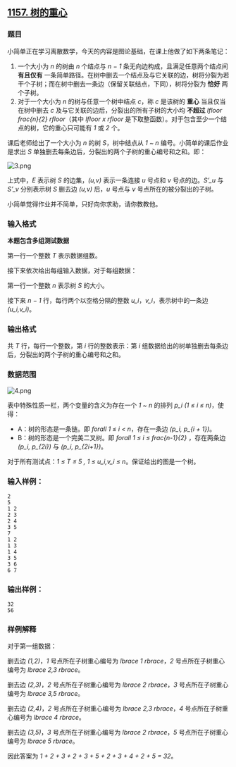 ## [1157. 树的重心](https://www.acwing.com/problem/content/1159/)

### 题目

小简单正在学习离散数学，今天的内容是图论基础，在课上他做了如下两条笔记：

1. 一个大小为 *n* 的树由 *n* 个结点与 *n − 1* 条无向边构成，且满足任意两个结点间 **有且仅有** 一条简单路径。在树中删去一个结点及与它关联的边，树将分裂为若干个子树；而在树中删去一条边（保留关联结点，下同），树将分裂为 **恰好** 两个子树。
2. 对于一个大小为 *n* 的树与任意一个树中结点 *c*，称 *c* 是该树的 **重心** 当且仅当在树中删去 *c* 及与它关联的边后，分裂出的所有子树的大小均 **不超过** *lfloor frac{n}{2} rfloor*（其中 *lfloor x rfloor* 是下取整函数）。对于包含至少一个结点的树，它的重心只可能有 *1* 或 *2* 个。

课后老师给出了一个大小为 *n* 的树 *S*，树中结点从 *1 ~ n* 编号。小简单的课后作业是求出 *S* 单独删去每条边后，分裂出的两个子树的重心编号和之和。即：

 ![3.png](https://cdn.acwing.com/media/article/image/2019/11/17/19_45a1dc5c09-3.png)

上式中，*E* 表示树 *S* 的边集，*(u,v)* 表示一条连接 *u* 号点和 *v* 号点的边。*S’_u* 与 *S’_v* 分别表示树 *S* 删去边 *(u,v)* 后，*u* 号点与 *v* 号点所在的被分裂出的子树。

小简单觉得作业并不简单，只好向你求助，请你教教他。

### 输入格式

**本题包含多组测试数据**

第一行一个整数 *T* 表示数据组数。

接下来依次给出每组输入数据，对于每组数据：

第一行一个整数 *n* 表示树 *S* 的大小。

接下来 *n − 1* 行，每行两个以空格分隔的整数 *u_i*，*v_i*，表示树中的一条边 *(u_i,v_i)*。

### 输出格式

共 *T* 行，每行一个整数，第 *i* 行的整数表示：第 *i* 组数据给出的树单独删去每条边后，分裂出的两个子树的重心编号和之和。

### 数据范围

 ![4.png](https://cdn.acwing.com/media/article/image/2019/11/17/19_8bdc655209-4.png)

表中特殊性质一栏，两个变量的含义为存在一个 *1 ~ n* 的排列 *p_i (1 ≤ i ≤ n)*，使得：

- A：树的形态是一条链。即 *forall 1 ≤ i < n*，存在一条边 *(p_i, p_{i + 1})*。
- B：树的形态是一个完美二叉树。即 *forall 1 ≤ i ≤ frac{n-1}{2}* ，存在两条边 *(p_i, p_{2i})* 与 *(p_i, p_{2i+1})*。

对于所有测试点：*1 ≤ T ≤ 5 , 1 ≤ u_i,v_i ≤ n*。保证给出的图是一个树。

### 输入样例：

```
2
5
1 2
2 3
2 4
3 5
7
1 2
1 3
1 4
3 5
3 6
6 7
```

### 输出样例：

```
32
56
```

### 样例解释

对于第一组数据：

删去边 *(1,2)*，*1* 号点所在子树重心编号为 *lbrace 1 rbrace*，*2* 号点所在子树重心编号为 *lbrace 2,3 rbrace*。

删去边 *(2,3)*，*2* 号点所在子树重心编号为 *lbrace 2 rbrace*，*3* 号点所在子树重心编号为 *lbrace 3,5 rbrace*。

删去边 *(2,4)*，*2* 号点所在子树重心编号为 *lbrace 2,3 rbrace*，*4* 号点所在子树重心编号为 *lbrace 4 rbrace*。

删去边 *(3,5)*，*3* 号点所在子树重心编号为 *lbrace 2 rbrace*，*5* 号点所在子树重心编号为 *lbrace 5 rbrace*。

因此答案为 *1 + 2 + 3 + 2 + 3 + 5 + 2 + 3 + 4 + 2 + 5 = 32*。
